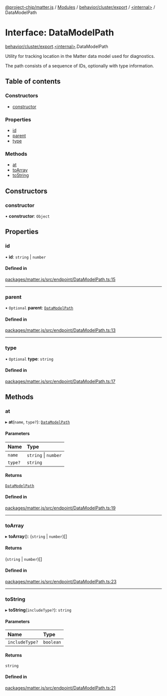 [@project-chip/matter.js](../README.md) / [Modules](../modules.md) / [behavior/cluster/export](../modules/behavior_cluster_export.md) / [\<internal\>](../modules/behavior_cluster_export._internal_.md) / DataModelPath

# Interface: DataModelPath

[behavior/cluster/export](../modules/behavior_cluster_export.md).[\<internal\>](../modules/behavior_cluster_export._internal_.md).DataModelPath

Utility for tracking location in the Matter data model used for diagnostics.

The path consists of a sequence of IDs, optionally with type information.

## Table of contents

### Constructors

- [constructor](behavior_cluster_export._internal_.DataModelPath.md#constructor)

### Properties

- [id](behavior_cluster_export._internal_.DataModelPath.md#id)
- [parent](behavior_cluster_export._internal_.DataModelPath.md#parent)
- [type](behavior_cluster_export._internal_.DataModelPath.md#type)

### Methods

- [at](behavior_cluster_export._internal_.DataModelPath.md#at)
- [toArray](behavior_cluster_export._internal_.DataModelPath.md#toarray)
- [toString](behavior_cluster_export._internal_.DataModelPath.md#tostring)

## Constructors

### constructor

• **constructor**: `Object`

## Properties

### id

• **id**: `string` \| `number`

#### Defined in

[packages/matter.js/src/endpoint/DataModelPath.ts:15](https://github.com/project-chip/matter.js/blob/5f71eedebdb9fa54338bde320c311bb359b7455d/packages/matter.js/src/endpoint/DataModelPath.ts#L15)

___

### parent

• `Optional` **parent**: [`DataModelPath`](behavior_cluster_export._internal_.DataModelPath.md)

#### Defined in

[packages/matter.js/src/endpoint/DataModelPath.ts:13](https://github.com/project-chip/matter.js/blob/5f71eedebdb9fa54338bde320c311bb359b7455d/packages/matter.js/src/endpoint/DataModelPath.ts#L13)

___

### type

• `Optional` **type**: `string`

#### Defined in

[packages/matter.js/src/endpoint/DataModelPath.ts:17](https://github.com/project-chip/matter.js/blob/5f71eedebdb9fa54338bde320c311bb359b7455d/packages/matter.js/src/endpoint/DataModelPath.ts#L17)

## Methods

### at

▸ **at**(`name`, `type?`): [`DataModelPath`](behavior_cluster_export._internal_.DataModelPath.md)

#### Parameters

| Name | Type |
| :------ | :------ |
| `name` | `string` \| `number` |
| `type?` | `string` |

#### Returns

[`DataModelPath`](behavior_cluster_export._internal_.DataModelPath.md)

#### Defined in

[packages/matter.js/src/endpoint/DataModelPath.ts:19](https://github.com/project-chip/matter.js/blob/5f71eedebdb9fa54338bde320c311bb359b7455d/packages/matter.js/src/endpoint/DataModelPath.ts#L19)

___

### toArray

▸ **toArray**(): (`string` \| `number`)[]

#### Returns

(`string` \| `number`)[]

#### Defined in

[packages/matter.js/src/endpoint/DataModelPath.ts:23](https://github.com/project-chip/matter.js/blob/5f71eedebdb9fa54338bde320c311bb359b7455d/packages/matter.js/src/endpoint/DataModelPath.ts#L23)

___

### toString

▸ **toString**(`includeType?`): `string`

#### Parameters

| Name | Type |
| :------ | :------ |
| `includeType?` | `boolean` |

#### Returns

`string`

#### Defined in

[packages/matter.js/src/endpoint/DataModelPath.ts:21](https://github.com/project-chip/matter.js/blob/5f71eedebdb9fa54338bde320c311bb359b7455d/packages/matter.js/src/endpoint/DataModelPath.ts#L21)
